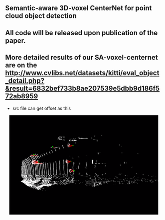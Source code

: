 ## Semantic-aware 3D-voxel CenterNet for point cloud object detection
## All code will be released upon publication of the paper.
## More detailed results of our SA-voxel-centernet are on the http://www.cvlibs.net/datasets/kitti/eval_object_detail.php?&result=6832bef733b8ae207539e5dbb9d186f572ab8959


* src file can get offset as this
<p align="center">
  <img src="img/example2.png" width="95%" height="320" width ="320">
</p>
